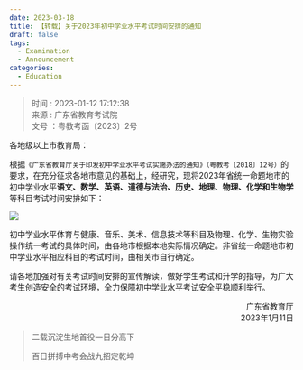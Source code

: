 ```yaml
---
date: 2023-03-18
title: 【转载】关于2023年初中学业水平考试时间安排的通知
draft: false
tags:
  - Examination
  - Announcement
categories:
  - Education
---
```


>时间 : 2023-01-12 17:12:38 <br>
>来源 : 广东省教育考试院 <br>
>文号 ：粤教考函〔2023〕2号

各地级以上市教育局：

根据`《广东省教育厅关于印发初中学业水平考试实施办法的通知》（粤教考〔2018〕12号）`的要求，在充分征求各地市意见的基础上，经研究，现将2023年省统一命题地市的初中学业水平**语文、数学、英语、道德与法治、历史、地理、物理、化学和生物学**等科目考试时间安排如下：

![](<https://eea.gd.gov.cn/img/0/979/979440/4080537.png>)

初中学业水平体育与健康、音乐、美术、信息技术等科目及物理、化学、生物实验操作统一考试的具体时间，由各地市根据本地实际情况确定。非省统一命题地市初中学业水平相应科目的考试时间，由相关市自行确定。

请各地加强对有关考试时间安排的宣传解读，做好学生考试和升学的指导，为广大考生创造安全的考试环境，全力保障初中学业水平考试安全平稳顺利举行。

<span style="display:block;text-align:right;">广东省教育厅</span> 
<span style="display:block;text-align:right;">2023年1月11日</span>

>二载沉淀生地首役一日分高下
>
>百日拼搏中考会战九招定乾坤
